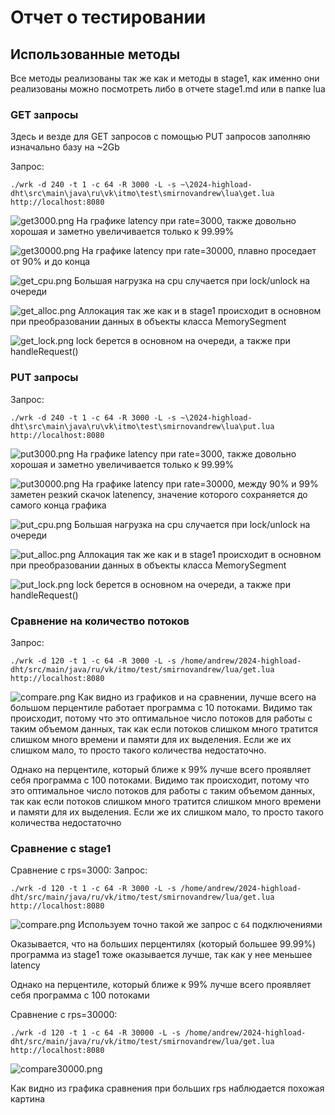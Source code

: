 # Отчет о тестировании
## Использованные методы
Все методы реализованы так же как и методы в stage1,
как именно они реализованы можно посмотреть либо в отчете
stage1.md или в папке lua


### GET запросы

Здесь и везде для GET запросов с помощью PUT запросов заполняю изначально 
базу на ~2Gb

Запрос:
```agsl
./wrk -d 240 -t 1 -c 64 -R 3000 -L -s ~\2024-highload-dht\src\main\java\ru\vk\itmo\test\smirnovandrew\lua\get.lua http://localhost:8080
```
![get3000.png](..%2Fstats%2Fstage2%2FR3000%2Fget3000.png)
На графике latency при rate=3000, также довольно хорошая и заметно увеличивается
только к 99.99%

![get30000.png](..%2Fstats%2Fstage2%2FR30000%2Fget30000.png)
На графике latency при rate=30000, плавно проседает от 90% и до конца

![get_cpu.png](get_cpu.png)
Большая нагрузка на cpu случается при lock/unlock на очереди

![get_alloc.png](get_alloc.png)
Аллокация так же как и в stage1 происходит в основном при преобразовании 
данных в объекты класса MemorySegment

![get_lock.png](get_lock.png)
lock берется в основном на очереди, а также при handleRequest()


### PUT запросы

Запрос:
```agsl
./wrk -d 240 -t 1 -c 64 -R 3000 -L -s ~\2024-highload-dht\src\main\java\ru\vk\itmo\test\smirnovandrew\lua\put.lua http://localhost:8080
```

![put3000.png](..%2Fstats%2Fstage2%2FR3000%2Fput3000.png)
На графике latency при rate=3000, также довольно хорошая и заметно увеличивается
только к 99.99%

![put30000.png](..%2Fstats%2Fstage2%2FR30000%2Fput30000.png)
На графике latency при rate=30000, между 90% и 99% заметен резкий скачок latenency,
значение которого сохраняется до самого конца графика

![put_cpu.png](put_cpu.png)
Большая нагрузка на cpu случается при lock/unlock на очереди

![put_alloc.png](put_alloc.png)
Аллокация так же как и в stage1 происходит в основном при преобразовании
данных в объекты класса MemorySegment

![put_lock.png](put_lock.png)
lock берется в основном на очереди, а также при handleRequest()


### Сравнение на количество потоков
Запрос:
```agsl
./wrk -d 120 -t 1 -c 64 -R 3000 -L -s /home/andrew/2024-highload-dht/src/main/java/ru/vk/itmo/test/smirnovandrew/lua/get.lua http://localhost:8080
```

![compare.png](..%2Fstats%2Fstage2%2Fthreads%2Fcompare.png)
Как видно из графиков и на сравнении, лучше всего на большом перцентиле работает
программа с 10 потоками. Видимо так происходит, потому что это оптимальное число 
потоков для работы с таким объемом данных, так как если потоков слишком много тратится
слишком много времени и памяти для их выделения. Если же их слишком мало, то просто
такого количества недостаточно.

Однако на перцентиле, который ближе к 99% лучше всего проявляет себя программа
с 100 потоками. Видимо так происходит, потому что это оптимальное число
потоков для работы с таким объемом данных, так как если потоков слишком много тратится
слишком много времени и памяти для их выделения. Если же их слишком мало, то просто
такого количества недостаточно


### Сравнение с stage1
Сравнение с rps=3000:
Запрос:
```agsl
./wrk -d 120 -t 1 -c 64 -R 3000 -L -s /home/andrew/2024-highload-dht/src/main/java/ru/vk/itmo/test/smirnovandrew/lua/get.lua http://localhost:8080
```

![compare.png](..%2Fstats%2Fstage2%2Fstagecompare%2Fcompare.png)
Используем точно такой же запрос с `64` подключениями

Оказывается, что на больших перцентилях (который большее 99.99%) программа из
stage1 тоже оказывается лучше, так как у нее меньшее latency

Однако на перцентиле, который ближе к 99% лучше всего проявляет себя программа
с 100 потоками


Сравнение с rps=30000:
```agsl
./wrk -d 120 -t 1 -c 64 -R 30000 -L -s /home/andrew/2024-highload-dht/src/main/java/ru/vk/itmo/test/smirnovandrew/lua/get.lua http://localhost:8080
```
![compare30000.png](..%2Fstats%2Fstage2%2Fstagecompare%2Fget30000%2Fcompare30000.png)

Как видно из графика сравнения при больших rps наблюдается похожая картина